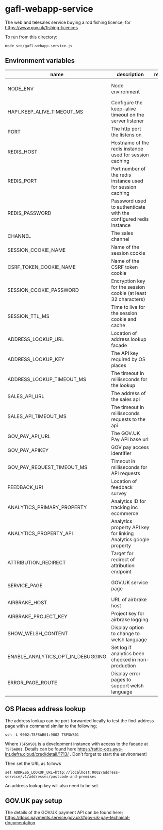 # gafl-webapp-service

The web and telesales service buying a rod fishing licence; for https://www.gov.uk/fishing-licences

To run from this directory:

`node src/gafl-webapp-service.js`

## Environment variables

| name                              | description                                                      | required | default                                                   | valid                         |
| --------------------------------- | ---------------------------------------------------------------- | :------: | --------------------------------------------------------- | ----------------------------- |
| NODE_ENV                          | Node environment                                                 |    no    |                                                           | development, test, production |
| HAPI_KEEP_ALIVE_TIMEOUT_MS        | Configure the keep-alive timeout on the server listener          |    no    | 1 minute                                                  |                               |
| PORT                              | The http port the listens on                                     |    no    | 3000                                                      |                               |
| REDIS_HOST                        | Hostname of the redis instance used for session caching          |   yes    |                                                           |                               |
| REDIS_PORT                        | Port number of the redis instance used for session caching       |    no    | 6379                                                      |                               |
| REDIS_PASSWORD                    | Password used to authenticate with the configured redis instance |    no    |                                                           |                               |
| CHANNEL                           | The sales channel                                                |    no    | websales                                                  | websales, telesales           |
| SESSION_COOKIE_NAME               | Name of the session cookie                                       |    no    | sid                                                       |                               |
| CSRF_TOKEN_COOKIE_NAME            | Name of the CSRF token cookie                                    |    no    | rlsctkn                                                   |                               |
| SESSION_COOKIE_PASSWORD           | Encryption key for the session cookie (at least 32 characters)   |   yes    |                                                           |                               |
| SESSION_TTL_MS                    | Time to live for the session cookie and cache                    |    no    | 10800000                                                  |                               |
| ADDRESS_LOOKUP_URL                | Location of address lookup facade                                |    no    |                                                           |                               |
| ADDRESS_LOOKUP_KEY                | The API key required by OS places                                |    no    |                                                           |                               |
| ADDRESS_LOOKUP_TIMEOUT_MS         | The timeout in milliseconds for the lookup                       |    no    | 10000                                                     |                               |
| SALES_API_URL                     | The address of the sales api                                     |    no    | http://0.0.0.0:4000                                       |                               |
| SALES_API_TIMEOUT_MS              | The timeout in milliseconds requests to the api                  |    no    | 10000                                                     |                               |
| GOV_PAY_API_URL                   | The GOV.UK Pay API base url                                      |    no    | Yes                                                       |                               |
| GOV_PAY_APIKEY                    | GOV pay access identifier                                        |    no    | Yes                                                       |                               |
| GOV_PAY_REQUEST_TIMEOUT_MS        | Timeout in milliseconds for API requests                         |    no    | Yes                                                       |                               |
| FEEDBACK_URI                      | Location of feedback survey                                      |    no    | #                                                         |                               |
| ANALYTICS_PRIMARY_PROPERTY        | Analytics ID for tracking inc ecommerce                          |    no    |                                                           |                               |
| ANALYTICS_PROPERTY_API            | Analytics property API key for linking Analytics.google property |    no    |                                                           |                               |
| ATTRIBUTION_REDIRECT              | Target for redirect of attribution endpoint                      |    no    | /                                                         |                               |
| SERVICE_PAGE                      | GOV.UK service page                                              |    no    | https://www.gov.uk/fishing-licences/buy-a-fishing-licence |                               |
| AIRBRAKE_HOST                     | URL of airbrake host                                             |    no    |                                                           |                               |
| AIRBRAKE_PROJECT_KEY              | Project key for airbrake logging                                 |    no    |                                                           |                               |
| SHOW_WELSH_CONTENT                | Display option to change to welsh language                       |    no    |                                                           |                               |
| ENABLE_ANALYTICS_OPT_IN_DEBUGGING | Set log if analytics been checked in non-production              |    no    |                                                           |                               |
| ERROR_PAGE_ROUTE                  | Display error pages to support welsh language                    |    no    |                                                           |                               |

## OS Places address lookup

The address lookup can be port-forwarded locally to test the find-address page with a command similar to the following;

`ssh -L 9002:TSFSAB01:9002 TSFSWS01`

Where `TSFSWS01` is a development instance with access to the facade at `TSFSAB01`. Details can be found here https://rattic-ops.aws-int.defra.cloud/cred/detail/1713/ . Don't forget to start the environment!

Then set the URL as follows

`set ADDRESS_LOOKUP_URL=http://localhost:9002/address-service/v1/addresses/postcode-and-premises`

An address lookup key will also need to be set.

## GOV.UK pay setup

The details of the GOV.UK payment API can be found here; https://docs.payments.service.gov.uk/#gov-uk-pay-technical-documentation
